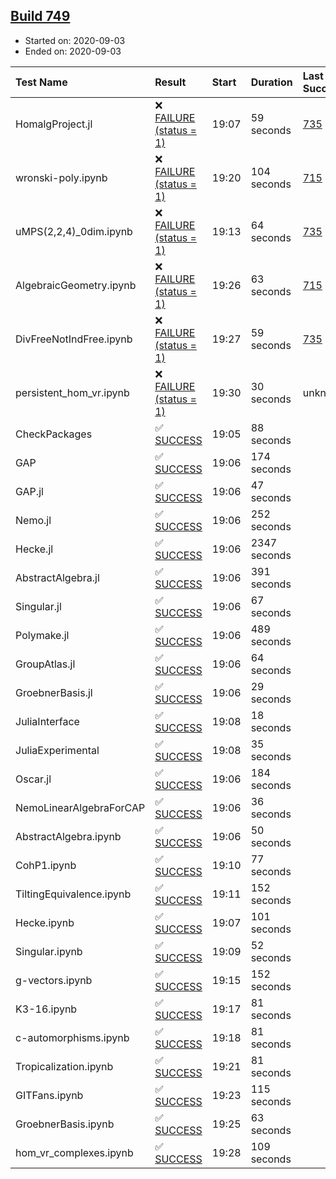 ## [Build 749](https://oscarci.mathematik.uni-kl.de/job/oscar-stable/749/)

* Started on: 2020-09-03
* Ended on: 2020-09-03

| Test Name    | Result | Start | Duration | Last Success | First Failure |
|:-------------|:-------|:------|:---------|:-------------|:--------------|
| HomalgProject.jl | ❌ [FAILURE (status = 1)](https://oscarci.mathematik.uni-kl.de/job/oscar-stable/749/artifact/logs/build-749/HomalgProject.jl.log) | 19:07 | 59 seconds | [735](https://oscarci.mathematik.uni-kl.de/job/oscar-stable/735/) | [736](https://oscarci.mathematik.uni-kl.de/job/oscar-stable/736/) |
| wronski-poly.ipynb | ❌ [FAILURE (status = 1)](https://oscarci.mathematik.uni-kl.de/job/oscar-stable/749/artifact/logs/build-749/wronski-poly.ipynb.log) | 19:20 | 104 seconds | [715](https://oscarci.mathematik.uni-kl.de/job/oscar-stable/715/) | [716](https://oscarci.mathematik.uni-kl.de/job/oscar-stable/716/) |
| uMPS(2,2,4)_0dim.ipynb | ❌ [FAILURE (status = 1)](https://oscarci.mathematik.uni-kl.de/job/oscar-stable/749/artifact/logs/build-749/uMPS-2-2-4-_0dim.ipynb.log) | 19:13 | 64 seconds | [735](https://oscarci.mathematik.uni-kl.de/job/oscar-stable/735/) | [736](https://oscarci.mathematik.uni-kl.de/job/oscar-stable/736/) |
| AlgebraicGeometry.ipynb | ❌ [FAILURE (status = 1)](https://oscarci.mathematik.uni-kl.de/job/oscar-stable/749/artifact/logs/build-749/AlgebraicGeometry.ipynb.log) | 19:26 | 63 seconds | [715](https://oscarci.mathematik.uni-kl.de/job/oscar-stable/715/) | [716](https://oscarci.mathematik.uni-kl.de/job/oscar-stable/716/) |
| DivFreeNotIndFree.ipynb | ❌ [FAILURE (status = 1)](https://oscarci.mathematik.uni-kl.de/job/oscar-stable/749/artifact/logs/build-749/DivFreeNotIndFree.ipynb.log) | 19:27 | 59 seconds | [735](https://oscarci.mathematik.uni-kl.de/job/oscar-stable/735/) | [736](https://oscarci.mathematik.uni-kl.de/job/oscar-stable/736/) |
| persistent_hom_vr.ipynb | ❌ [FAILURE (status = 1)](https://oscarci.mathematik.uni-kl.de/job/oscar-stable/749/artifact/logs/build-749/persistent_hom_vr.ipynb.log) | 19:30 | 30 seconds | unknown | unknown |
| CheckPackages | ✅ [SUCCESS](https://oscarci.mathematik.uni-kl.de/job/oscar-stable/749/artifact/logs/build-749/CheckPackages.log) | 19:05 | 88 seconds |  |  |
| GAP | ✅ [SUCCESS](https://oscarci.mathematik.uni-kl.de/job/oscar-stable/749/artifact/logs/build-749/GAP.log) | 19:06 | 174 seconds |  |  |
| GAP.jl | ✅ [SUCCESS](https://oscarci.mathematik.uni-kl.de/job/oscar-stable/749/artifact/logs/build-749/GAP.jl.log) | 19:06 | 47 seconds |  |  |
| Nemo.jl | ✅ [SUCCESS](https://oscarci.mathematik.uni-kl.de/job/oscar-stable/749/artifact/logs/build-749/Nemo.jl.log) | 19:06 | 252 seconds |  |  |
| Hecke.jl | ✅ [SUCCESS](https://oscarci.mathematik.uni-kl.de/job/oscar-stable/749/artifact/logs/build-749/Hecke.jl.log) | 19:06 | 2347 seconds |  |  |
| AbstractAlgebra.jl | ✅ [SUCCESS](https://oscarci.mathematik.uni-kl.de/job/oscar-stable/749/artifact/logs/build-749/AbstractAlgebra.jl.log) | 19:06 | 391 seconds |  |  |
| Singular.jl | ✅ [SUCCESS](https://oscarci.mathematik.uni-kl.de/job/oscar-stable/749/artifact/logs/build-749/Singular.jl.log) | 19:06 | 67 seconds |  |  |
| Polymake.jl | ✅ [SUCCESS](https://oscarci.mathematik.uni-kl.de/job/oscar-stable/749/artifact/logs/build-749/Polymake.jl.log) | 19:06 | 489 seconds |  |  |
| GroupAtlas.jl | ✅ [SUCCESS](https://oscarci.mathematik.uni-kl.de/job/oscar-stable/749/artifact/logs/build-749/GroupAtlas.jl.log) | 19:06 | 64 seconds |  |  |
| GroebnerBasis.jl | ✅ [SUCCESS](https://oscarci.mathematik.uni-kl.de/job/oscar-stable/749/artifact/logs/build-749/GroebnerBasis.jl.log) | 19:06 | 29 seconds |  |  |
| JuliaInterface | ✅ [SUCCESS](https://oscarci.mathematik.uni-kl.de/job/oscar-stable/749/artifact/logs/build-749/JuliaInterface.log) | 19:08 | 18 seconds |  |  |
| JuliaExperimental | ✅ [SUCCESS](https://oscarci.mathematik.uni-kl.de/job/oscar-stable/749/artifact/logs/build-749/JuliaExperimental.log) | 19:08 | 35 seconds |  |  |
| Oscar.jl | ✅ [SUCCESS](https://oscarci.mathematik.uni-kl.de/job/oscar-stable/749/artifact/logs/build-749/Oscar.jl.log) | 19:06 | 184 seconds |  |  |
| NemoLinearAlgebraForCAP | ✅ [SUCCESS](https://oscarci.mathematik.uni-kl.de/job/oscar-stable/749/artifact/logs/build-749/NemoLinearAlgebraForCAP.log) | 19:06 | 36 seconds |  |  |
| AbstractAlgebra.ipynb | ✅ [SUCCESS](https://oscarci.mathematik.uni-kl.de/job/oscar-stable/749/artifact/logs/build-749/AbstractAlgebra.ipynb.log) | 19:06 | 50 seconds |  |  |
| CohP1.ipynb | ✅ [SUCCESS](https://oscarci.mathematik.uni-kl.de/job/oscar-stable/749/artifact/logs/build-749/CohP1.ipynb.log) | 19:10 | 77 seconds |  |  |
| TiltingEquivalence.ipynb | ✅ [SUCCESS](https://oscarci.mathematik.uni-kl.de/job/oscar-stable/749/artifact/logs/build-749/TiltingEquivalence.ipynb.log) | 19:11 | 152 seconds |  |  |
| Hecke.ipynb | ✅ [SUCCESS](https://oscarci.mathematik.uni-kl.de/job/oscar-stable/749/artifact/logs/build-749/Hecke.ipynb.log) | 19:07 | 101 seconds |  |  |
| Singular.ipynb | ✅ [SUCCESS](https://oscarci.mathematik.uni-kl.de/job/oscar-stable/749/artifact/logs/build-749/Singular.ipynb.log) | 19:09 | 52 seconds |  |  |
| g-vectors.ipynb | ✅ [SUCCESS](https://oscarci.mathematik.uni-kl.de/job/oscar-stable/749/artifact/logs/build-749/g-vectors.ipynb.log) | 19:15 | 152 seconds |  |  |
| K3-16.ipynb | ✅ [SUCCESS](https://oscarci.mathematik.uni-kl.de/job/oscar-stable/749/artifact/logs/build-749/K3-16.ipynb.log) | 19:17 | 81 seconds |  |  |
| c-automorphisms.ipynb | ✅ [SUCCESS](https://oscarci.mathematik.uni-kl.de/job/oscar-stable/749/artifact/logs/build-749/c-automorphisms.ipynb.log) | 19:18 | 81 seconds |  |  |
| Tropicalization.ipynb | ✅ [SUCCESS](https://oscarci.mathematik.uni-kl.de/job/oscar-stable/749/artifact/logs/build-749/Tropicalization.ipynb.log) | 19:21 | 81 seconds |  |  |
| GITFans.ipynb | ✅ [SUCCESS](https://oscarci.mathematik.uni-kl.de/job/oscar-stable/749/artifact/logs/build-749/GITFans.ipynb.log) | 19:23 | 115 seconds |  |  |
| GroebnerBasis.ipynb | ✅ [SUCCESS](https://oscarci.mathematik.uni-kl.de/job/oscar-stable/749/artifact/logs/build-749/GroebnerBasis.ipynb.log) | 19:25 | 63 seconds |  |  |
| hom_vr_complexes.ipynb | ✅ [SUCCESS](https://oscarci.mathematik.uni-kl.de/job/oscar-stable/749/artifact/logs/build-749/hom_vr_complexes.ipynb.log) | 19:28 | 109 seconds |  |  |
